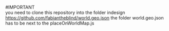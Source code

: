 #IMPORTANT  
you need to clone this repository into the folder indesign  
https://github.com/fabiantheblind/world.geo.json 
the folder world.geo.json has to be next to the placeOnWorldMap.js